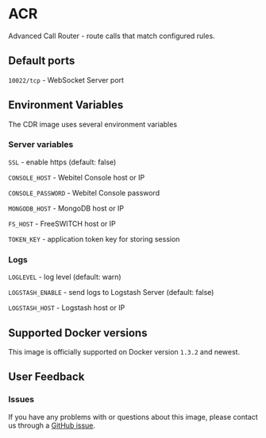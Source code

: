 ACR
====

Advanced Call Router - route calls that match configured rules.

## Default ports

`10022/tcp` - WebSocket Server port

## Environment Variables

The CDR image uses several environment variables

### Server variables

`SSL` - enable https (default: false)

`CONSOLE_HOST` - Webitel Console host or IP

`CONSOLE_PASSWORD` - Webitel Console password

`MONGODB_HOST` - MongoDB host or IP

`FS_HOST` - FreeSWITCH host or IP

`TOKEN_KEY` - application token key for storing session

### Logs

`LOGLEVEL` - log level (default: warn)

`LOGSTASH_ENABLE` - send logs to Logstash Server (default: false)

`LOGSTASH_HOST` - Logstash host or IP


## Supported Docker versions

This image is officially supported on Docker version `1.3.2` and newest.

## User Feedback

### Issues
If you have any problems with or questions about this image, please contact us through a [GitHub issue](https://github.com/webitel/core/issues).
